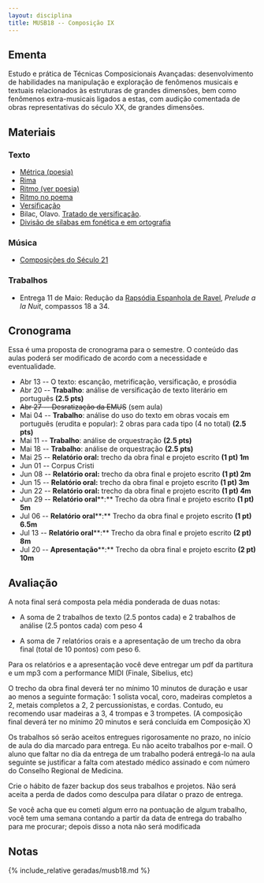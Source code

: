```yaml
---
layout: disciplina
title: MUSB18 -- Composição IX
---
```


## Ementa

Estudo e prática de Técnicas Composicionais Avançadas: desenvolvimento
de habilidades na manipulação e exploração de fenômenos musicais e
textuais relacionados às estruturas de grandes dimensões, bem como
fenômenos extra-musicais ligados a estas, com audição comentada de obras
representativas do século XX, de grandes dimensões.

## Materiais

### Texto

  - [Métrica (poesia)](http://pt.wikipedia.org/wiki/Métrica_(poesia))
  - [Rima](http://pt.wikipedia.org/wiki/Rima)
  - [Ritmo (ver poesia)](http://pt.wikipedia.org/wiki/Ritmo)
  - [Ritmo no poema](http://pt.wikipedia.org/wiki/Ritmo_no_poema)
  - [Versificação](http://pt.wikipedia.org/wiki/Versificação)
  - Bilac, Olavo. [Tratado de versificação](https://www.dropbox.com/s/zgolwyg37d2mqgo/bilac-tratado.pdf?dl=0).
  - [Divisão de sílabas em fonética e em ortografia](http://www.academia.org.br/artigos/divisao-de-silabas-em-fonetica-e-em-ortografia)

### Música
  
  - [Composições do Século 21](/pedro/composicoes-do-seculo-21/)

### Trabalhos

  - Entrega 11 de Maio: Redução da [Rapsódia Espanhola de Ravel][1], _Prelude a la Nuit_, compassos 18 a 34.

## Cronograma

Essa é uma proposta de cronograma para o semestre. O conteúdo das aulas
poderá ser modificado de acordo com a necessidade e eventualidade.

- Abr 13 -- O texto: escanção, metrificação, versificação, e prosódia
- Abr 20 -- **Trabalho**: análise de versificação de texto literário em português **(2.5 pts)**
- <del>Abr 27 -- Desratização da EMUS</del> (sem aula)
- Mai 04 -- **Trabalho**: análise do uso do texto em obras vocais em
  português (erudita e popular): 2 obras para cada tipo (4 no total)
  **(2.5 pts)**
- Mai 11 -- **Trabalho**: análise de orquestração **(2.5 pts)**
- Mai 18 -- **Trabalho**: análise de orquestração **(2.5 pts)**
- Mai 25 -- **Relatório oral:** trecho da obra final e projeto escrito **(1 pt) 1m**
- Jun 01 -- Corpus Cristi
- Jun 08 -- **Relatório oral:** trecho da obra final e projeto escrito **(1 pt) 2m**
- Jun 15 -- **Relatório oral:** trecho da obra final e projeto escrito **(1 pt) 3m**
- Jun 22 -- **Relatório oral:** trecho da obra final e projeto escrito **(1 pt) 4m**
- Jun 29 -- **Relatório oral****:** Trecho da obra final e projeto escrito **(1 pt) 5m**
- Jul 06 -- **Relatório oral****:** Trecho da obra final e projeto escrito **(1 pt) 6.5m**
- Jul 13 -- **Relatório oral****:** Trecho da obra final e projeto escrito **(2 pt) 8m**
- Jul 20 -- **Apresentação****:** Trecho da obra final e projeto escrito **(2 pt) 10m**


## Avaliação

A nota final será composta pela média ponderada de duas notas:

- A soma de 2 trabalhos de texto (2.5 pontos cada) e 2 trabalhos de
  análise (2.5 pontos cada) com peso 4

- A soma de 7 relatórios orais e a apresentação de um trecho da obra
  final (total de 10 pontos) com peso 6.
  
Para os relatórios e a apresentação você deve entregar um pdf da
partitura e um mp3 com a performance MIDI (Finale, Sibelius, etc)

O trecho da obra final deverá ter no mínimo 10 minutos de duração e usar
ao menos a seguinte formação: 1 solista vocal, coro, madeiras completos
a 2, metais completos a 2, 2 percussionistas, e cordas. Contudo, eu
recomendo usar madeiras a 3, 4 trompas e 3 trompetes. (A composição
final deverá ter no mínimo 20 minutos e será concluída em Composição X)

Os trabalhos só serão aceitos entregues rigorosamente no prazo, no
início de aula do dia marcado para entrega. Eu não aceito trabalhos por
e-mail. O aluno que faltar no dia da entrega de um trabalho poderá
entregá-lo na aula seguinte se justificar a falta com atestado médico
assinado e com número do Conselho Regional de Medicina.

Crie o hábito de fazer backup dos seus trabalhos e projetos. Não será
aceita a perda de dados como desculpa para dilatar o prazo de entrega.

Se você acha que eu cometi algum erro na pontuação de algum trabalho,
você tem uma semana contando a partir da data de entrega do trabalho
para me procurar; depois disso a nota não será modificada

## Notas

{% include_relative geradas/musb18.md %}

[1]: https://www.dropbox.com/s/dh7w83o19ao5gek/Ravel%20-%20Rapsodia%20Espanhola%201.pdf?dl=1
